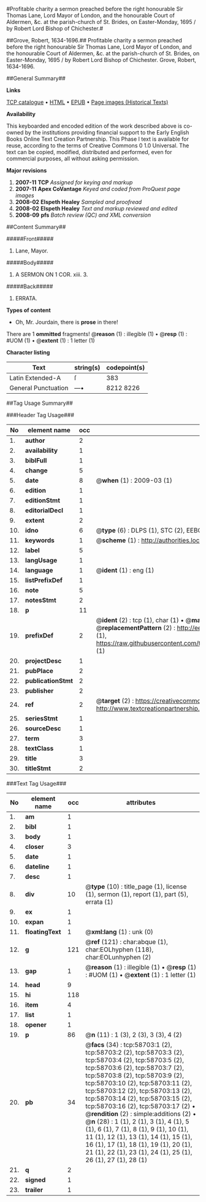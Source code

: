 #Profitable charity a sermon preached before the right honourable Sir Thomas Lane, Lord Mayor of London, and the honourable Court of Aldermen, &c. at the parish-church of St. Brides, on Easter-Monday, 1695 / by Robert Lord Bishop of Chichester.#

##Grove, Robert, 1634-1696.##
Profitable charity a sermon preached before the right honourable Sir Thomas Lane, Lord Mayor of London, and the honourable Court of Aldermen, &c. at the parish-church of St. Brides, on Easter-Monday, 1695 / by Robert Lord Bishop of Chichester.
Grove, Robert, 1634-1696.

##General Summary##

**Links**

[TCP catalogue](http://www.ota.ox.ac.uk/tcp/)  • 
[HTML](http://tei.it.ox.ac.uk/tcp/Texts-HTML/free/A42/A42264.html)  • 
[EPUB](http://tei.it.ox.ac.uk/tcp/Texts-EPUB/free/A42/A42264.epub) • 
[Page images (Historical Texts)](https://data.historicaltexts.jisc.ac.uk/view?pubId=eebo-12280440e&pageId=eebo-12280440e-58703-1)

**Availability**

This keyboarded and encoded edition of the
	       work described above is co-owned by the institutions
	       providing financial support to the Early English Books
	       Online Text Creation Partnership. This Phase I text is
	       available for reuse, according to the terms of Creative
	       Commons 0 1.0 Universal. The text can be copied,
	       modified, distributed and performed, even for
	       commercial purposes, all without asking permission.

**Major revisions**

1. __2007-11__ __TCP__ *Assigned for keying and markup*
1. __2007-11__ __Apex CoVantage__ *Keyed and coded from ProQuest page images*
1. __2008-02__ __Elspeth Healey__ *Sampled and proofread*
1. __2008-02__ __Elspeth Healey__ *Text and markup reviewed and edited*
1. __2008-09__ __pfs__ *Batch review (QC) and XML conversion*

##Content Summary##

#####Front#####

1. Lane, Mayor.

#####Body#####

1. A SERMON ON 1 COR. xiii. 3.

#####Back#####

1. ERRATA.

**Types of content**

  * Oh, Mr. Jourdain, there is **prose** in there!

There are 1 **ommitted** fragments! 
 @__reason__ (1) : illegible (1)  •  @__resp__ (1) : #UOM (1)  •  @__extent__ (1) : 1 letter (1)

**Character listing**


|Text|string(s)|codepoint(s)|
|---|---|---|
|Latin Extended-A|ſ|383|
|General Punctuation|—•|8212 8226|

##Tag Usage Summary##

###Header Tag Usage###

|No|element name|occ|attributes|
|---|---|---|---|
|1.|__author__|2||
|2.|__availability__|1||
|3.|__biblFull__|1||
|4.|__change__|5||
|5.|__date__|8| @__when__ (1) : 2009-03 (1)|
|6.|__edition__|1||
|7.|__editionStmt__|1||
|8.|__editorialDecl__|1||
|9.|__extent__|2||
|10.|__idno__|6| @__type__ (6) : DLPS (1), STC (2), EEBO-CITATION (1), OCLC (1), VID (1)|
|11.|__keywords__|1| @__scheme__ (1) : http://authorities.loc.gov/ (1)|
|12.|__label__|5||
|13.|__langUsage__|1||
|14.|__language__|1| @__ident__ (1) : eng (1)|
|15.|__listPrefixDef__|1||
|16.|__note__|5||
|17.|__notesStmt__|2||
|18.|__p__|11||
|19.|__prefixDef__|2| @__ident__ (2) : tcp (1), char (1)  •  @__matchPattern__ (2) : ([0-9\-]+):([0-9IVX]+) (1), (.+) (1)  •  @__replacementPattern__ (2) : http://eebo.chadwyck.com/downloadtiff?vid=$1&page=$2 (1), https://raw.githubusercontent.com/textcreationpartnership/Texts/master/tcpchars.xml#$1 (1)|
|20.|__projectDesc__|1||
|21.|__pubPlace__|2||
|22.|__publicationStmt__|2||
|23.|__publisher__|2||
|24.|__ref__|2| @__target__ (2) : https://creativecommons.org/publicdomain/zero/1.0/ (1), http://www.textcreationpartnership.org/docs/. (1)|
|25.|__seriesStmt__|1||
|26.|__sourceDesc__|1||
|27.|__term__|3||
|28.|__textClass__|1||
|29.|__title__|3||
|30.|__titleStmt__|2||


###Text Tag Usage###

|No|element name|occ|attributes|
|---|---|---|---|
|1.|__am__|1||
|2.|__bibl__|1||
|3.|__body__|1||
|4.|__closer__|3||
|5.|__date__|1||
|6.|__dateline__|1||
|7.|__desc__|1||
|8.|__div__|10| @__type__ (10) : title_page (1), license (1), sermon (1), report (1), part (5), errata (1)|
|9.|__ex__|1||
|10.|__expan__|1||
|11.|__floatingText__|1| @__xml:lang__ (1) : unk (0)|
|12.|__g__|121| @__ref__ (121) : char:abque (1), char:EOLhyphen (118), char:EOLunhyphen (2)|
|13.|__gap__|1| @__reason__ (1) : illegible (1)  •  @__resp__ (1) : #UOM (1)  •  @__extent__ (1) : 1 letter (1)|
|14.|__head__|9||
|15.|__hi__|118||
|16.|__item__|4||
|17.|__list__|1||
|18.|__opener__|1||
|19.|__p__|86| @__n__ (11) : 1 (3), 2 (3), 3 (3), 4 (2)|
|20.|__pb__|34| @__facs__ (34) : tcp:58703:1 (2), tcp:58703:2 (2), tcp:58703:3 (2), tcp:58703:4 (2), tcp:58703:5 (2), tcp:58703:6 (2), tcp:58703:7 (2), tcp:58703:8 (2), tcp:58703:9 (2), tcp:58703:10 (2), tcp:58703:11 (2), tcp:58703:12 (2), tcp:58703:13 (2), tcp:58703:14 (2), tcp:58703:15 (2), tcp:58703:16 (2), tcp:58703:17 (2)  •  @__rendition__ (2) : simple:additions (2)  •  @__n__ (28) : 1 (1), 2 (1), 3 (1), 4 (1), 5 (1), 6 (1), 7 (1), 8 (1), 9 (1), 10 (1), 11 (1), 12 (1), 13 (1), 14 (1), 15 (1), 16 (1), 17 (1), 18 (1), 19 (1), 20 (1), 21 (1), 22 (1), 23 (1), 24 (1), 25 (1), 26 (1), 27 (1), 28 (1)|
|21.|__q__|2||
|22.|__signed__|1||
|23.|__trailer__|1||
